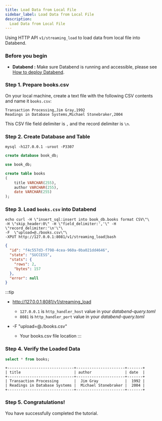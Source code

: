 ```yaml
---
title: Load Data from Local File
sidebar_label: Load Data from Local File
description:
  Load Data from Local File
---
```


Using HTTP API `v1/streaming_load` to load data from local file into Databend.

### Before you begin

* **Databend :** Make sure Databend is running and accessible, please see [How to deploy Databend](/doc/category/deploy).

### Step 1. Prepare books.csv

On your local machine, create a text file with the following CSV contents and name it `books.csv`:

```text title="books.csv"
Transaction Processing,Jim Gray,1992
Readings in Database Systems,Michael Stonebraker,2004
```
This CSV file field delimiter is `,` and the record delimiter is `\n`.

### Step 2. Create Database and Table

```shell
mysql -h127.0.0.1 -uroot -P3307 
```

```sql title='mysql>'
create database book_db;
```

```sql title='mysql>'
use book_db;
```

```sql title='mysql>'
create table books
(
    title VARCHAR(255),
    author VARCHAR(255),
    date VARCHAR(255)
);
```

### Step 3. Load `books.csv` into Databend

```shell title='Request'
echo curl -H \"insert_sql:insert into book_db.books format CSV\"\
-H \"skip_header:0\" -H \"field_delimiter:','\" -H \"record_delimiter:'\n'\"\
-F  \"upload=@./books.csv\"\
-XPUT http://127.0.0.1:8081/v1/streaming_load|bash
```

```json title='Response'
{
  "id": "f4c557d3-f798-4cea-960a-0ba021dd4646",
  "state": "SUCCESS",
  "stats": {
    "rows": 2,
    "bytes": 157
  },
  "error": null
}
```

:::tip
* http://127.0.0.1:8081/v1/streaming_load
  * `127.0.0.1` is `http_handler_host` value in your *databend-query.toml*
  * `8081` is `http_handler_port` value in your *databend-query.toml*

* -F  \"upload=@./books.csv\"
  * Your books.csv file location 
:::


### Step 4. Verify the Loaded Data

```sql title='mysql>'
select * from books;
```

```
+------------------------------+----------------------+-------+
| title                        | author               | date  |
+------------------------------+----------------------+-------+
| Transaction Processing       |  Jim Gray            |  1992 |
| Readings in Database Systems |  Michael Stonebraker |  2004 |
+------------------------------+----------------------+-------+
```

### Step 5. Congratulations!

You have successfully completed the tutorial.